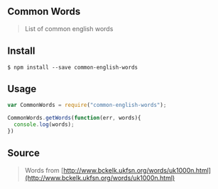 ## Common Words
> List of common english words

## Install 
```
$ npm install --save common-english-words 
```

## Usage
```javascript
var CommonWords = require("common-english-words");

CommonWords.getWords(function(err, words){
  console.log(words);
})
```

## Source
> Words from [http://www.bckelk.ukfsn.org/words/uk1000n.html](http://www.bckelk.ukfsn.org/words/uk1000n.html)
